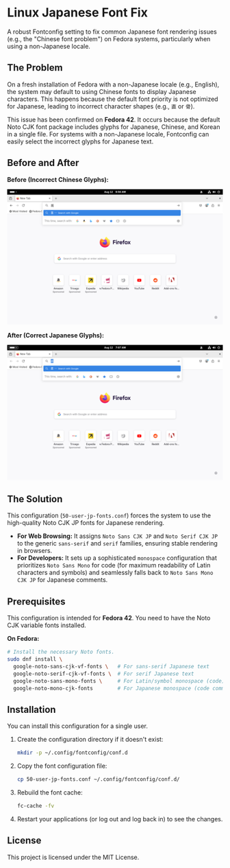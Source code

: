 # Linux Japanese Font Fix

A robust Fontconfig setting to fix common Japanese font rendering issues (e.g., the "Chinese font problem") on Fedora systems, particularly when using a non-Japanese locale.

## The Problem

On a fresh installation of Fedora with a non-Japanese locale (e.g., English), the system may default to using Chinese fonts to display Japanese characters. This happens because the default font priority is not optimized for Japanese, leading to incorrect character shapes (e.g., `直` or `骨`).

This issue has been confirmed on **Fedora 42**. It occurs because the default Noto CJK font package includes glyphs for Japanese, Chinese, and Korean in a single file. For systems with a non-Japanese locale, Fontconfig can easily select the incorrect glyphs for Japanese text.

## Before and After

**Before (Incorrect Chinese Glyphs):**

![Incorrect font rendering for Japanese characters](./images/before.png)

**After (Correct Japanese Glyphs):**

![Correct font rendering for Japanese characters](./images/after.png)

## The Solution

This configuration (`50-user-jp-fonts.conf`) forces the system to use the high-quality Noto CJK JP fonts for Japanese rendering.

-   **For Web Browsing:** It assigns `Noto Sans CJK JP` and `Noto Serif CJK JP` to the generic `sans-serif` and `serif` families, ensuring stable rendering in browsers.
-   **For Developers:** It sets up a sophisticated `monospace` configuration that prioritizes `Noto Sans Mono` for code (for maximum readability of Latin characters and symbols) and seamlessly falls back to `Noto Sans Mono CJK JP` for Japanese comments.

## Prerequisites

This configuration is intended for **Fedora 42**. You need to have the Noto CJK variable fonts installed.

**On Fedora:**
```bash
# Install the necessary Noto fonts.
sudo dnf install \
  google-noto-sans-cjk-vf-fonts \   # For sans-serif Japanese text
  google-noto-serif-cjk-vf-fonts \  # For serif Japanese text
  google-noto-sans-mono-fonts \     # For Latin/symbol monospace (code)
  google-noto-mono-cjk-fonts        # For Japanese monospace (code comments)
```

## Installation

You can install this configuration for a single user.

1.  Create the configuration directory if it doesn't exist:
    ```bash
    mkdir -p ~/.config/fontconfig/conf.d
    ```

2.  Copy the font configuration file:
    ```bash
    cp 50-user-jp-fonts.conf ~/.config/fontconfig/conf.d/
    ```

3.  Rebuild the font cache:
    ```bash
    fc-cache -fv
    ```

4.  Restart your applications (or log out and log back in) to see the changes.

## License

This project is licensed under the MIT License.